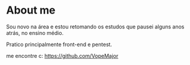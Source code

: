 
# About me

Sou novo na área e estou retomando os estudos que pausei alguns anos atrás, no ensino médio.

Pratico principalmente front-end e pentest.

me encontre c: https://github.com/VopeMajor
